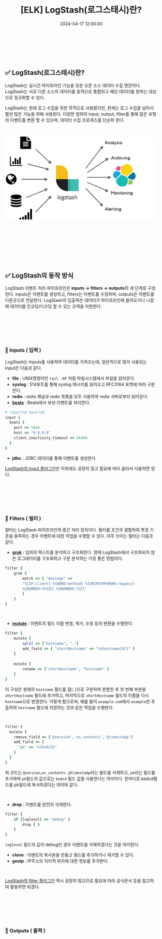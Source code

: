 ﻿---
permalink: /2024-04-17-LogStash(로그스태시)란?/
published: true
title: "[ELK] LogStash(로그스태시)란? "
date: 2024-04-17 12:00:00
toc: true
toc_sticky: true
toc_label: "LogStash(로그스태시)란?"
categories:
- ELK
tags:
- ELK
- LogStash
---
<br><br><br>



## ✅ LogStash(로그스태시)란?

LogStash는 실시간 파이프라인 기능을 갖춘 오픈 소스 데이터 수집 엔진이다. LogStash는 서로 다른 소스의 데이터를 동적으로 통합하고 해당 데이터를 원하는 대상으로 정규화할 수 있다.

LogStash는 원래 로그 수집을 위한 목적으로 사용됐지만, 현재는 로그 수집을 넘어서 훨씬 많은 기능을 위해 사용된다. 다양한 범위의 input, output, filter를 통해 많은 유형의 이벤트를 변환 할 수 있으며, 데이터 수집 프로세스를 단순화 한다. 

<br>

<p align="left">
<img src="https://github.com/idkim97/idkim97.github.io/blob/master/img/logstash1.png?raw=true">
</p>

<br><br><br><br><br><br><br>

## ✅ LogStash의 동작 방식

LogStash 이벤트 처리 파이프라인은 **inputs -> filters -> outputs**의 세 단계로 구성된다. inputs은 이벤트를 생성하고, filters는 이벤트를 수정하며, outputs은 이벤트를 다른곳으로 전달한다. LogStash의 입출력은 데이터가 파이프라인에 들어오거나 나갈 때 데이터를 인코딩/디코딩 할 수 있는 코덱을 지원한다.

<br><br><br><br><br>

### 📌 Inputs ( 입력 )
LogStash는 Inputs를 사용하여 데이터를 가져오는데, 일반적으로 많이 사용되는 input은 다음과 같다.

- **file** : UNIX명령어인 `tail -0F` 처럼 파일시스템에서 파일을 읽어온다.
- **syslog** : 514포트를 통해 syslog 메시지를 읽어오고 RFC3164 포맷에 따라 구분한다.
- **redis** : redis 채널과 redis 목록을 모두 사용하여 redis 서버로부터 읽어온다. 
- **[beats](https://www.elastic.co/guide/en/logstash/7.6/plugins-inputs-beats.html)** : Beats에서 보낸 이벤트를 처리한다. 
```ruby
# input으로 beat사용
input {
  beats {
    port => 5044
    host => "0.0.0.0"
    client_inactivity_timeout => 86400
  }
}
```
- **jdbc** : JDBC 데이터를 통해 이벤트를  생성한다.

[LogStash의  Input 플러그인](https://www.elastic.co/guide/en/logstash/7.6/input-plugins.html)은 이외에도 굉장히 많고 필요에 따라 골라서 사용하면 된다.





<br><br><br><br><br>

### 📌 Filters ( 필터 )

필터는 LogStash 파이프라인의 중간 처리 장치이다. 필터를 조건과 결합하여 특정 기준을 충족하는 경우 이벤트에 대한 작업을 수행할 수 있다. 자주 쓰이는 필터는 다음과 같다.
<BR>

- **[grok](https://www.elastic.co/guide/en/logstash/7.6/plugins-filters-grok.html)** : 임의의 텍스트를 분석하고 구조화한다. 현재 LogStash에서 구조화되지 않은 로그데이터를 구조화하고 구문 분석하는 가장 좋은 방법이다. 

```ruby
filter {
    grok {
        match => { "message" => 
        "%{IP:client} %{WORD:method} %{URIPATHPARAM:request} 
        %{NUMBER:바이트} %{NUMBER:기간}" 
        } 
    } 
}
```
<BR>

- **[mutate](https://www.elastic.co/guide/en/logstash/7.6/plugins-filters-mutate.html)** : 이벤트의 필드 이름 변경, 제거, 수정 등의 변환을 수행한다.

```ruby
filter {
    mutate {
        split => ["hostname", "."]
        add_field => { "shortHostname" => "%{hostname[0]}" }
    }

    mutate {
        rename => ["shortHostname", "hostname" ]
    }
}
```
이 구성은 원래의 `hostname` 필드를 점(`.`)으로 구분하여 분할한 후 첫 번째 부분을 `shortHostname` 필드에 추가하고, 마지막으로 `shortHostname` 필드의 이름을 다시 `hostname`으로 변경한다. 이렇게 함으로써, 예를 들어 `example.com`에서 `example`만 추출하여 `hostname` 필드에 저장하는 것과 같은 작업을 수행한다.

<BR>

```ruby
filter {
  mutate {
    remove_field => ['@version','es_contents','@timestamp']    
    add_field => {
      "pk" => "%{kedcd}"
    }   
  }
}
```
위 코드는 `@version`,`es_contents'`,`@timestamp`라는 필드를 삭제하고, `pk`라는 필드를 추가하며 `pk`필드의 값으로는 `kedcd` 필드 값을 사용한다는 의미이다. 한마디로 kedcd필드를 pk필드에 복사하겠다는 의미와 같다.

<br>


- **drop** : 이벤트를 완전히 삭제한다.
```ruby
filter {
	if [loglevel] == "debug" {
	    drop { }
	}
}
```
`loglevel` 필드의 값이 debug인 경우 이벤트를 삭제하겠다는 것을 의미한다.


- **clone** : 이벤트의 복사본을 만들고 필드를 추가하거나 제거할 수 있다.
- **geoip** : IP주소의 지리적 위치에 대한 정보를 추가한다.

<br>

[LogStash의 filter 플러그인](https://www.elastic.co/guide/en/logstash/7.6/filter-plugins.html) 역시 굉장히 많으므로 필요에 따라 공식문서 등을 참고하여 활용하면 되겠다.


<br><br><br><br><br>

### 📌 Outputs ( 출력 )
